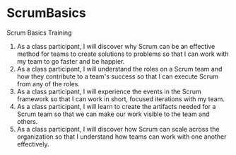 # ScrumBasics
Scrum Basics Training
1) As a class participant, I will discover why Scrum can be an effective method for teams to create solutions to problems so that I can work with my team to go faster and be happier. 
2) As a class participant, I will understand the roles on a Scrum team and how they contribute to a team's success so that I can execute Scrum from any of the roles. 
3) As a class participant, I will experience the events in the Scrum framework so that I can work in short, focused iterations with my team. 
4) As a class participant, I will learn to create the artifacts needed for a Scrum team so that we can make our work visible to the team and others. 
5) As a class participant, I will discover how Scrum can scale across the organization so that I understand how teams can work with one another effectively.
